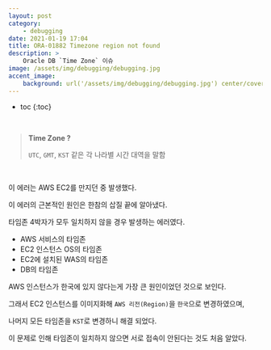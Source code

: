 ```yaml
---
layout: post
category:
    - debugging
date: 2021-01-19 17:04
title: ORA-01882 Timezone region not found
description: >
    Oracle DB `Time Zone` 이슈
image: /assets/img/debugging/debugging.jpg
accent_image:
    background: url('/assets/img/debugging/debugging.jpg') center/cover
---
```


* toc
{:toc}

&nbsp;  

> **Time Zone ?**
> 
> `UTC`, `GMT`, `KST` 같은 각 나라별 시간 대역을 말함

&nbsp;  

이 에러는 AWS EC2를 만지던 중 발생했다.

이 에러의 근본적인 원인은 한참의 삽질 끝에 알아냈다.

타임존 4박자가 모두 일치하지 않을 경우 발생하는 에러였다.

- AWS 서비스의 타임존
- EC2 인스턴스 OS의 타임존
- EC2에 설치된 WAS의 타임존
- DB의 타임존

AWS 인스턴스가 한국에 있지 않다는게 가장 큰 원인이었던 것으로 보인다.

그래서 EC2 인스턴스를 이미지화해 `AWS 리전(Region)`을 `한국`으로 변경하였으며,

나머지 모든 타임존을 `KST`로 변경하니 해결 되었다.

이 문제로 인해 타임존이 일치하지 않으면 서로 접속이 안된다는 것도 처음 알았다.
